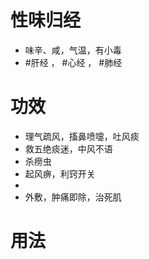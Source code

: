 # 性味归经
- 味辛、咸，气温，有小毒
-  #肝经 ， #心经 ， #肺经 
# 功效
- 理气疏风，搐鼻喷嚏，吐风痰
- 救五绝痰迷，中风不语
- 杀痨虫
- 起风痹，利窍开关
-  
- 外敷，肿痛即除，治死肌
# 用法
